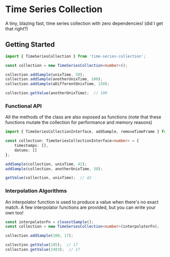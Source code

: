 # Time Series Collection

A tiny, blazing fast, time series collection with zero dependencies! (did I get that right?)

## Getting Started

```typescript
import { TimeSeriesCollection } from 'time-series-collection';

const collection = new TimeSeriesCollection<number>();

collection.addSample(unixTime, 50);
collection.addSample(anotherUnixTime, 100);
collection.addSample(aDifferentUnixTime, 150);

collection.getValue(anotherUnixTime);  // 100
```

### Functional API
All the methods of the class are also exposed as functions (note that these functions mutate the collection for performance and memory reasons)

```typescript
import { TimeSeriesCollectionInterface, addSample, removeTimeFrame } from 'time-series-collection';

const collection: TimeSeriesCollectionInterface<number> = {
    timestamps: [],
    datums: []
};

addSample(collection, unixTime, 42);
addSample(collection, anotherUnixTime, 38);

getValue(collection, unixTime);  // 42
```

### Interpolation Algorithms
An interpolator function is used to produce a value when there's no exact match.
A few interpolator functions are provided, but you can write your own too!

```typescript
const interpolatorFn = closestSample();
const collection = new TimeSeriesCollection<number>(interpolatorFn);

collection.addSample(100, 17);

collection.getValue(105);  // 17
collection.getValue(2403);  // 17
```

